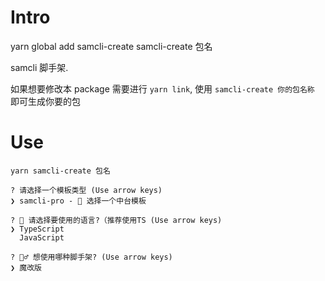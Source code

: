 # Intro

yarn global add samcli-create
samcli-create 包名

samcli 脚手架.

如果想要修改本 package 需要进行 `yarn link`, 使用 `samcli-create 你的包名称` 即可生成你要的包

# Use

```
yarn samcli-create 包名

? 请选择一个模板类型 (Use arrow keys)
❯ samcli-pro - 🎃 选择一个中台模板

? 🍧 请选择要使用的语言?（推荐使用TS (Use arrow keys)
❯ TypeScript
  JavaScript

? 💁‍♂️ 想使用哪种脚手架? (Use arrow keys)
❯ 魔改版
```
